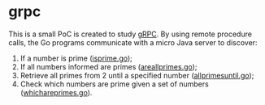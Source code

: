 # grpc

This is a small PoC is created to study [gRPC](https://grpc.io/). By using remote procedure calls, the Go programs communicate with a micro Java server to discover:

1. If a number is prime ([isprime.go](grpc-client/isprime/isprime.go));
2. If all numbers informed are primes ([areallprimes.go](grpc-client/areallprimes/areallprimes.go));
3. Retrieve all primes from 2 until a specified number ([allprimesuntil.go](grpc-client/allprimesuntil/allprimesuntil.go));
4. Check which numbers are prime given a set of numbers ([whichareprimes.go](grpc-client/whichareprimes/whichareprimes.go)).
